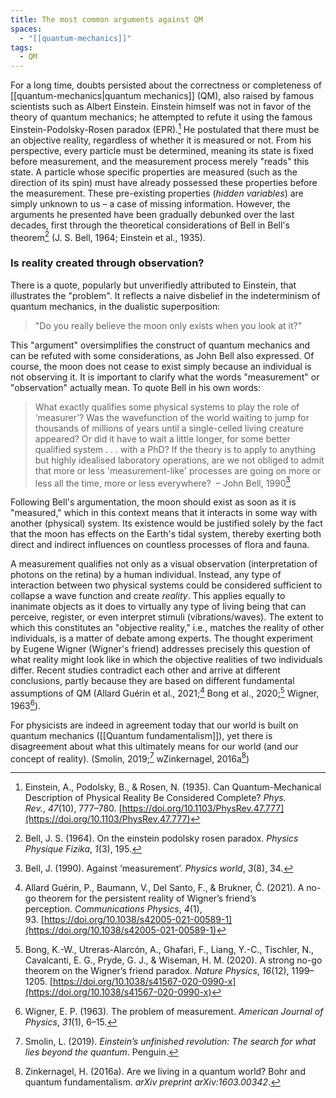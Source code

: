 ```yaml
---
title: The most common arguments against QM
spaces:
  - "[[quantum-mechanics]]"
tags:
  - QM
---
```



For a long time, doubts persisted about the correctness or completeness of [[quantum-mechanics|quantum mechanics]] (QM), also raised by famous scientists such as Albert Einstein. Einstein himself was not in favor of the theory of quantum mechanics; he attempted to refute it using the famous Einstein-Podolsky-Rosen paradox (EPR).[^1] He postulated that there must be an objective reality, regardless of whether it is measured or not. From his perspective, every particle must be determined, meaning its state is fixed before measurement, and the measurement process merely "reads" this state. A particle whose specific properties are measured (such as the direction of its spin) must have already possessed these properties before the measurement. These pre-existing properties (*hidden variables*) are simply unknown to us – a case of missing information. However, the arguments he presented have been gradually debunked over the last decades, first through the theoretical considerations of Bell in Bell's theorem[^2] (J. S. Bell, 1964; Einstein et al., 1935).

### Is reality created through observation?

There is a quote, popularly but unverifiedly attributed to Einstein, that illustrates the "problem". It reflects a naive disbelief in the indeterminism of quantum mechanics, in the dualistic superposition:

> "Do you really believe the moon only exists when you look at it?"

This "argument" oversimplifies the construct of quantum mechanics and can be refuted with some considerations, as John Bell also expressed. Of course, the moon does not cease to exist simply because an individual is not observing it. It is important to clarify what the words "measurement" or "observation" actually mean. To quote Bell in his own words:


> What exactly qualifies some physical systems to play the role of ‘measurer’? Was the wavefunction of the world waiting to jump for thousands of millions of years until a single-celled living creature appeared? Or did it have to wait a little longer, for some better qualified system . . . with a PhD? If the theory is to apply to anything but highly idealised laboratory operations, are we not obliged to admit that more or less 'measurement-like' processes are going on more or less all the time, more or less everywhere? 
> – John Bell, 1990[^3]
>  

Following Bell's argumentation, the moon should exist as soon as it is "measured," which in this context means that it interacts in some way with another (physical) system. Its existence would be justified solely by the fact that the moon has effects on the Earth's tidal system, thereby exerting both direct and indirect influences on countless processes of flora and fauna.

A measurement qualifies not only as a visual observation (interpretation of photons on the retina) by a human individual. Instead, any type of interaction between two physical systems could be considered sufficient to collapse a wave function and create *reality*. This applies equally to inanimate objects as it does to virtually any type of living being that can perceive, register, or even interpret stimuli (vibrations/waves). The extent to which this constitutes an "objective reality," i.e., matches the reality of other individuals, is a matter of debate among experts.
The thought experiment by Eugene Wigner (Wigner's friend) addresses precisely this question of what reality might look like in which the objective realities of two individuals differ. Recent studies contradict each other and arrive at different conclusions, partly because they are based on different fundamental assumptions of QM (Allard Guérin et al., 2021;[^4] Bong et al., 2020;[^5] Wigner, 1963[^6]).

For physicists are indeed in agreement today that our world is built on quantum mechanics ([[Quantum fundamentalism]]), yet there is disagreement about what this ultimately means for our world (and our concept of reality). (Smolin, 2019;[^7] wZinkernagel, 2016a[^8])

[^1]: Einstein, A., Podolsky, B., & Rosen, N. (1935). Can Quantum-Mechanical Description of Physical Reality Be Considered Complete? _Phys. Rev._, _47_(10), 777–780. [https://doi.org/10.1103/PhysRev.47.777](https://doi.org/10.1103/PhysRev.47.777)
[^2]: Bell, J. S. (1964). On the einstein podolsky rosen paradox. _Physics Physique Fizika_, _1_(3), 195.
[^3]: Bell, J. (1990). Against ‘measurement’. _Physics world_, _3_(8), 34.
[^4]: Allard Guérin, P., Baumann, V., Del Santo, F., & Brukner, Č. (2021). A no-go theorem for the persistent reality of Wigner’s friend’s perception. _Communications Physics_, _4_(1), 93. [https://doi.org/10.1038/s42005-021-00589-1](https://doi.org/10.1038/s42005-021-00589-1)
[^5]: Bong, K.-W., Utreras-Alarcón, A., Ghafari, F., Liang, Y.-C., Tischler, N., Cavalcanti, E. G., Pryde, G. J., & Wiseman, H. M. (2020). A strong no-go theorem on the Wigner’s friend paradox. _Nature Physics_, _16_(12), 1199–1205. [https://doi.org/10.1038/s41567-020-0990-x](https://doi.org/10.1038/s41567-020-0990-x)
[^6]: Wigner, E. P. (1963). The problem of measurement. _American Journal of Physics_, _31_(1), 6–15.
[^7]: Smolin, L. (2019). _Einstein’s unfinished revolution: The search for what lies beyond the quantum_. Penguin.
[^8]: Zinkernagel, H. (2016a). Are we living in a quantum world? Bohr and quantum fundamentalism. _arXiv preprint arXiv:1603.00342_.